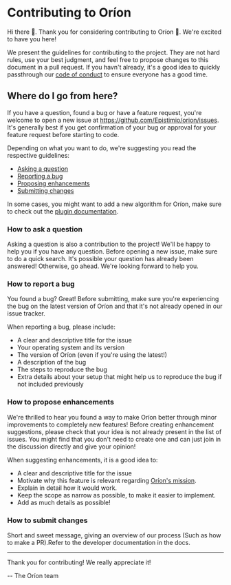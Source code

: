 # Contributing to Oríon
Hi there 👋. Thank you for considering contributing to Oríon 🎉. We're excited to have you here!

We present the guidelines for contributing to the project. They are not hard rules, use your best judgment, and feel free to propose changes to this document in a pull request. If you havn't already, it's a good idea to quickly passthrough our [code of conduct](https://github.com/Epistimio/orion/blob/master/CODE_OF_CONDUCT.md) to ensure everyone has a good time.

## Where do I go from here?
If you have a question, found a bug or have a feature request, you're welcome to open a new issue at https://github.com/Epistimio/orion/issues. It's generally best if you get confirmation of your bug or approval for your feature request before starting to code.

Depending on what you want to do, we're suggesting you read the respective guidelines:
- [Asking a question](###how-to-ask-a-question)
- [Reporting a bug](###how-to-report-a-bug)
- [Proposing enhancements](###how-to-propose-enhancements)
- [Submitting changes](###how-to-submit-changes)

In some cases, you might want to add a new algorithm for Oríon, make sure to check out the [plugin documentation](https://orion.readthedocs.io/en/latest/plugins/base.html).

### How to ask a question
Asking a question is also a contribution to the project! We'll be happy to help you if you have any question. Before opening a new issue, make sure to do a quick search. It's possible your question has already been answered! Otherwise, go ahead. We're looking forward to help you.

### How to report a bug
You found a bug? Great! Before submitting, make sure you're experiencing the bug on the latest version of Oríon and that it's not already opened in our issue tracker.

When reporting a bug, please include: 
- A clear and descriptive title for the issue
- Your operating system and its version
- The version of Oríon (even if you're using the latest!)
- A description of the bug
- The steps to reproduce the bug
- Extra details about your setup that might help us to reproduce the bug if not included previously

### How to propose enhancements
We're thrilled to hear you found a way to make Oríon better through minor improvements to completely new features! 
Before creating enhancement suggestions, please check that your idea is not already present in the list of issues. You might find that you don't need to create one and can just join in the discussion directly and give your opinion!

When suggesting enhancements, it is a good idea to:
- A clear and descriptive title for the issue
- Motivate why this feature is relevant regarding [Oríon's mission](https://github.com/Epistimio/orion).
- Explain in detail how it would work.
- Keep the scope as narrow as possible, to make it easier to implement.
- Add as much details as possible!

### How to submit changes
Short and sweet message, giving an overview of our process (Such as how to make a PR).Refer to the developer documentation in the docs.

---
Thank you for contributing! We really appreciate it!

-- The Oríon team
